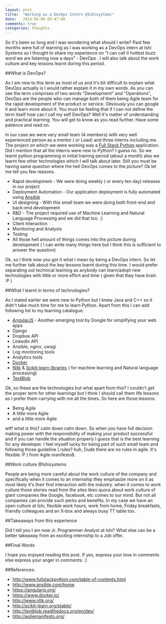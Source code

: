 ```yaml
---
layout: post
title:  "Working as a DevOps Intern @Ishisystems"
date:   2014-06-06 05:47:00
comments: true
categories: thoughts
---
```



So it's been so long and I was wondering what should I write? Past few months were full of learning as I was working as a DevOps intern at Ishi Systems so I thought to share my experience on "I can call it hottest buzz word we are listening now a days" - DevOps . I will also talk about the work culture and key lessons learnt during this period.

##What is DevOps?

As I am new to this term as most of us and it's bit difficult to explain what DevOps actually is I would rather explain it in my own words. As you can see the term comprises of two words "Development" and "Operations", DevOps are the people who can manage both of them being Agile team for the rapid development of the product or service. Obviously you can google it and learn more about it.  You must be feeling that if I can not define the term itself how can I call my self DevOps? Well it's matter of understanding and practical learning. You will get to know as you read further. Have some patience and read on.

In our case we were very small team (4 members) with very well experienced person as a mentor ( or Lead) and three interns including me. The project on which we were working was a [Full Stack Python](http://www.fullstackpython.com/table-of-contents.html) application. Did I mention that all the interns were new to Python? I guess no. So we learnt python programming in initial training period (about a month) also we learnt few other technologies which I will talk about later. Still you must be having same question where the hell DevOps comes to the picture? Ok let me tell you few reasons.

* Rapid development - We were doing weekly ( or every ten day) releases in our project
* Deployment Automation - Our application deployment is fully automated using [Ansible](http://www.ansible.com/home)
* UI designing - With this small team we were doing both front-end and back-end development
* R&D - The project required use of Machine Learning and Natural Language Processing and we did that too. :)
* Client Interaction
* Monitoring and Analysis
* Testing
* All those hell amount of things comes into the picture during development ( I can write many things here but I think this is sufficient to answer the question)

Ok, so I think now you got it what I mean by being a DevOps intern. So let me further talk about the key lessons learnt during this time. I would prefer separating out technical learning as anybody can learn/adopt new technologies with little or more effort and time ( given that they have brain :P )

##What I learnt in terms of technologies?

As I stated earlier we were new to Python but I knew Java and C++ so it didn't take much time for me to learn Python. Apart from this I can add following list to my learning catalogue.

* [AngularJS](https://angularjs.org/) - Another emerging tool by Google for simplifying your web apps
* Django
* Dropbox API
* LinkedIn API
* Ansible, nginx, uwsgi
* Log monitoring tools
* Analytics tools
* [Docker](https://www.docker.io/)
* [Nltk](http://www.nltk.org/) & [Scikit-learn libraries](http://scikit-learn.org/stable/) ( for machine learning and Natural language processing)
* [TextBlob](http://textblob.readthedocs.org/en/dev/)

Ok, so these are the technologies but what apart from this? I couldn't get the proper term for other learnings but I think I should call them life lessons as I prefer them carrying with me all the times. So here are those lessons:

* Being Agile
* A little more Agile
* and a little more Agile

wtf! what is this? calm down calm down. So when you have full decision making power with the responsibility of making your product successful and if you can handle the situation properly I guess that is the best learning for any developer. I feel myself lucky for being part of such small team and following those guideline ( rules? huh, Dude there are no rules in agile. It's flexible :P ) from Agile manifesto8.

##Work culture @Ishisystems

People are being more careful about the work culture of the company and specifically when it comes to an internship they emphasize more on it as most likely it's their first interaction with the industry. when it comes to work culture those stories read from the sites likes quora about work culture of giant companies like Google, facebook, etc comes to our mind. But not all companies can provide such perks and benefits. In my case we have an open culture at Ishi, flexible work hours, work from home, Friday breakfasts, friendly colleagues and an X-box and always busy TT table too.

##Takeaways from this experience

Did I tell you I am now Jr. Programmer Analyst at Ishi? What else can be a better takeaway from an exciting internship to a Job offer.

##Final Words

I hope you enjoyed reading this post. If yes, express your love in comments else express your anger in comments. :)

##References:

* <http://www.fullstackpython.com/table-of-contents.html>
* <http://www.ansible.com/home>
* <https://angularjs.org/>
* <https://www.docker.io/>
* <http://www.nltk.org/>
* <http://scikit-learn.org/stable/>
* <http://textblob.readthedocs.org/en/dev/>
* <http://agilemanifesto.org/>